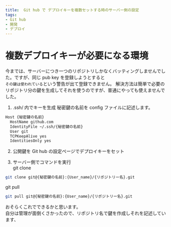 ```yaml
---
title:  Git hub で デプロイキーを複数セットする時のサーバー側の設定  
tags:
- Git hub
- 開発
- デプロイ
---
```

# 複数デプロイキーが必要になる環境  
今までは、サーバーにつき一つのリポジトリしかなくバッティングしませんでした。ですが、同じ pub key を登録しようとすると  
`その鍵は使われている`という警告が出て登録できません。
解決方法は簡単で必要のリポジトリ分の鍵を生成してそれを使うのですが、普通にやっても使えませんでした。

1. .ssh/ 内でキーを生成 秘密鍵の名前を config ファイルに記述します。
```bash
Host {秘密鍵の名前}
  HostName github.com
  IdentityFile ~/.ssh/{秘密鍵の名前}
  User git
  TCPKeepAlive yes
  IdentitiesOnly yes
```

2. 公開鍵を Git hub の設定ページでデプロイキーをセット

3. サーバー側でコマンドを実行  
git clone
```bash
git clone git@{秘密鍵の名前}:{User_name}/{リポジトリー名}.git
```
git pull
```bash
git pull git@{秘密鍵の名前}:{User_name}/{リポジトリー名}.git
```

おそらくこれでできるかと思います。  
自分は管理が面倒くさかったので、リポジトリ名で鍵を作成しそれを記述しています、